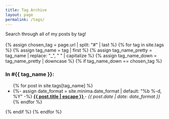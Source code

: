 ```yaml
---
title: Tag Archive
layout: page
permalink: /tags/
---
```


<div>
  Search through all of my posts by tag!
</div> 
<br>

<div id="tags-list">
{% assign chosen_tag = page.url | split: "#" | last %}
{% for tag in site.tags %}
  {% assign tag_name = tag | first %}
  {% assign tag_name_pretty = tag_name | replace: "_", " " | capitalize %}
  {% assign tag_name_down = tag_name_pretty | downcase %}
  {% if tag_name_down == chosen_tag %}
  <div class="tag-list">
    <div id="#{{ tag_name | slugize }}"></div>
    <h3 class="post-list-heading line-bottom"> In #{{ tag_name }}: </h3>
    <a name="{{ tag_name | slugize }}"></a>
    <ul class="post-list post-list-narrow">
     {% for post in site.tags[tag_name] %}
     <li>
       {%- assign date_format = site.minima.date_format | default: "%b %-d, %Y" -%}
       <b>
         <a href="{{ post.url | relative_url }}">
           {{ post.title | escape }}
         </a>
       </b> - <i>{{ post.date | date: date_format }}</i>
     </li>
     {% endfor %}
    </ul>
  </div>
  {% endif %}
{% endfor %}
</div>
